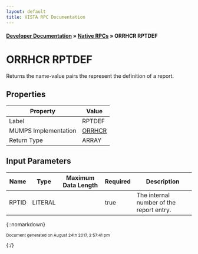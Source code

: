 ```yaml
---
layout: default
title: VISTA RPC Documentation
---
```


#### [Developer Documentation](../index) &#187; [Native RPCs](TableOfContents) &#187; ORRHCR RPTDEF<br/>
# ORRHCR RPTDEF

Returns the name-value pairs the represent the definition of a report.

## Properties

Property | Value
--- | ---
Label | RPTDEF
MUMPS Implementation | [ORRHCR](http://code.osehra.org/dox/Routine_ORRHCR_source.html)
Return Type | ARRAY


## Input Parameters

Name | Type | Maximum Data Length | Required | Description
--- | --- | --- | --- | ---
RPTID | LITERAL |  | true | The internal number of the report entry.



{::nomarkdown} <br/><p style="font-size: 11px">Document generated on August 24th 2017, 2:57:41 pm</p>{:/}